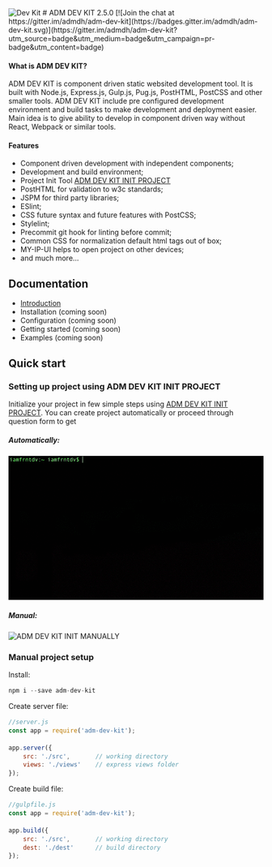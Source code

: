 <img title="Dev Kit" src="http://adm-designhouse.com/adm-dev-kit-logo.svg">  
# ADM DEV KIT 2.5.0
[![Join the chat at https://gitter.im/admdh/adm-dev-kit](https://badges.gitter.im/admdh/adm-dev-kit.svg)](https://gitter.im/admdh/adm-dev-kit?utm_source=badge&utm_medium=badge&utm_campaign=pr-badge&utm_content=badge)  

#### What is ADM DEV KIT?
ADM DEV KIT is component driven static websited development tool. It is built with Node.js, Express.js, Gulp.js, Pug.js, PostHTML, PostCSS and other smaller tools. ADM DEV KIT include pre configured development environment and build tasks to make development and deployment easier.  
Main idea is to give ability to develop in component driven way without React, Webpack or similar tools.
 

#### Features
- Component driven development with independent components;
- Development and build environment;
- Project Init Tool [ADM DEV KIT INIT PROJECT](https://github.com/admdh/adm-dev-kit-init-project)
- PostHTML for validation to w3c standards;
- JSPM for third party libraries;
- ESlint;
- CSS future syntax and future features with PostCSS;
- Stylelint;
- Precommit git hook for linting before commit;
- Common CSS for normalization default html tags out of box;
- MY-IP-UI helps to open project on other devices;
- and much more...

## Documentation
- [Introduction](https://github.com/admdh/adm-dev-kit/blob/2.5.0/_docs/introduction.md) 
- Installation (coming soon)
- Configuration (coming soon)
- Getting started (coming soon)
- Examples (coming soon)

## Quick start

### Setting up project using ADM DEV KIT INIT PROJECT
Initialize your project in few simple steps using [ADM DEV KIT INIT PROJECT](https://github.com/admdh/adm-dev-kit-init-project). You can create project automatically or proceed through question form to get
##### Automatically:
![ADM DEV KIT INIT AUTOMATICALLY](https://raw.githubusercontent.com/admdh/adm-dev-kit-init-project/master/images/adm-dev-kit-auto-project-init.gif)
##### Manual:
![ADM DEV KIT INIT MANUALLY](https://raw.githubusercontent.com/admdh/adm-dev-kit-init-project/master/images/adm-dev-kit-manual-project-init.gif)


### Manual project setup
Install:
```js
npm i --save adm-dev-kit
```


Create server file:
```js
//server.js
const app = require('adm-dev-kit');

app.server({
    src: './src',       // working directory
    views: './views'    // express views folder
});
```
Create build file: 
```js
//gulpfile.js
const app = require('adm-dev-kit');

app.build({
    src: './src',       // working directory
    dest: './dest'      // build directory
});
```
